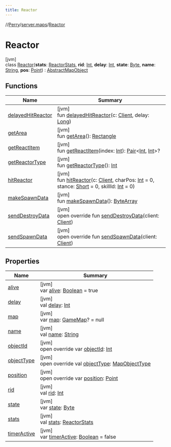 ```yaml
---
title: Reactor
---
```

//[Perry](../../../index.html)/[server.maps](../index.html)/[Reactor](index.html)



# Reactor



[jvm]\
class [Reactor](index.html)(**stats**: [ReactorStats](../-reactor-stats/index.html), **rid**: [Int](https://kotlinlang.org/api/latest/jvm/stdlib/kotlin/-int/index.html), **delay**: [Int](https://kotlinlang.org/api/latest/jvm/stdlib/kotlin/-int/index.html), **state**: [Byte](https://kotlinlang.org/api/latest/jvm/stdlib/kotlin/-byte/index.html), **name**: [String](https://kotlinlang.org/api/latest/jvm/stdlib/kotlin/-string/index.html), **pos**: [Point](https://docs.oracle.com/javase/8/docs/api/java/awt/Point.html)) : [AbstractMapObject](../-abstract-map-object/index.html)



## Functions


| Name | Summary |
|---|---|
| [delayedHitReactor](delayed-hit-reactor.html) | [jvm]<br>fun [delayedHitReactor](delayed-hit-reactor.html)(c: [Client](../../client/-client/index.html), delay: [Long](https://kotlinlang.org/api/latest/jvm/stdlib/kotlin/-long/index.html)) |
| [getArea](get-area.html) | [jvm]<br>fun [getArea](get-area.html)(): [Rectangle](https://docs.oracle.com/javase/8/docs/api/java/awt/Rectangle.html) |
| [getReactItem](get-react-item.html) | [jvm]<br>fun [getReactItem](get-react-item.html)(index: [Int](https://kotlinlang.org/api/latest/jvm/stdlib/kotlin/-int/index.html)): [Pair](https://kotlinlang.org/api/latest/jvm/stdlib/kotlin/-pair/index.html)<[Int](https://kotlinlang.org/api/latest/jvm/stdlib/kotlin/-int/index.html), [Int](https://kotlinlang.org/api/latest/jvm/stdlib/kotlin/-int/index.html)>? |
| [getReactorType](get-reactor-type.html) | [jvm]<br>fun [getReactorType](get-reactor-type.html)(): [Int](https://kotlinlang.org/api/latest/jvm/stdlib/kotlin/-int/index.html) |
| [hitReactor](hit-reactor.html) | [jvm]<br>fun [hitReactor](hit-reactor.html)(c: [Client](../../client/-client/index.html), charPos: [Int](https://kotlinlang.org/api/latest/jvm/stdlib/kotlin/-int/index.html) = 0, stance: [Short](https://kotlinlang.org/api/latest/jvm/stdlib/kotlin/-short/index.html) = 0, skillId: [Int](https://kotlinlang.org/api/latest/jvm/stdlib/kotlin/-int/index.html) = 0) |
| [makeSpawnData](make-spawn-data.html) | [jvm]<br>fun [makeSpawnData](make-spawn-data.html)(): [ByteArray](https://kotlinlang.org/api/latest/jvm/stdlib/kotlin/-byte-array/index.html) |
| [sendDestroyData](send-destroy-data.html) | [jvm]<br>open override fun [sendDestroyData](send-destroy-data.html)(client: [Client](../../client/-client/index.html)) |
| [sendSpawnData](send-spawn-data.html) | [jvm]<br>open override fun [sendSpawnData](send-spawn-data.html)(client: [Client](../../client/-client/index.html)) |


## Properties


| Name | Summary |
|---|---|
| [alive](alive.html) | [jvm]<br>var [alive](alive.html): [Boolean](https://kotlinlang.org/api/latest/jvm/stdlib/kotlin/-boolean/index.html) = true |
| [delay](delay.html) | [jvm]<br>val [delay](delay.html): [Int](https://kotlinlang.org/api/latest/jvm/stdlib/kotlin/-int/index.html) |
| [map](map.html) | [jvm]<br>var [map](map.html): [GameMap](../-game-map/index.html)? = null |
| [name](name.html) | [jvm]<br>val [name](name.html): [String](https://kotlinlang.org/api/latest/jvm/stdlib/kotlin/-string/index.html) |
| [objectId](index.html#-1914456695%2FProperties%2F863300109) | [jvm]<br>open override var [objectId](index.html#-1914456695%2FProperties%2F863300109): [Int](https://kotlinlang.org/api/latest/jvm/stdlib/kotlin/-int/index.html) |
| [objectType](object-type.html) | [jvm]<br>open override val [objectType](object-type.html): [MapObjectType](../-map-object-type/index.html) |
| [position](position.html) | [jvm]<br>open override var [position](position.html): [Point](https://docs.oracle.com/javase/8/docs/api/java/awt/Point.html) |
| [rid](rid.html) | [jvm]<br>val [rid](rid.html): [Int](https://kotlinlang.org/api/latest/jvm/stdlib/kotlin/-int/index.html) |
| [state](state.html) | [jvm]<br>var [state](state.html): [Byte](https://kotlinlang.org/api/latest/jvm/stdlib/kotlin/-byte/index.html) |
| [stats](stats.html) | [jvm]<br>val [stats](stats.html): [ReactorStats](../-reactor-stats/index.html) |
| [timerActive](timer-active.html) | [jvm]<br>var [timerActive](timer-active.html): [Boolean](https://kotlinlang.org/api/latest/jvm/stdlib/kotlin/-boolean/index.html) = false |

